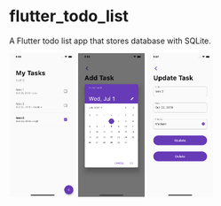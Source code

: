 # flutter_todo_list

A Flutter todo list app that stores database with SQLite.

<p float="right">
  <img src="todo1.png" width="120" />
  <img src="todo2.png" width="120" /> 
  <img src="todo3.png" width="120" /> 
</p>
